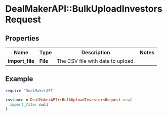 # DealMakerAPI::BulkUploadInvestorsRequest

## Properties

| Name | Type | Description | Notes |
| ---- | ---- | ----------- | ----- |
| **import_file** | **File** | The CSV file with data to upload. |  |

## Example

```ruby
require 'DealMakerAPI'

instance = DealMakerAPI::BulkUploadInvestorsRequest.new(
  import_file: null
)
```

